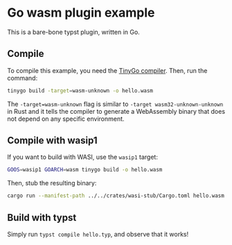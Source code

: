 # Go wasm plugin example

This is a bare-bone typst plugin, written in Go.

## Compile

To compile this example, you need the [TinyGo compiler](https://tinygo.org/). Then, run the command:

```sh
tinygo build -target=wasm-unknown -o hello.wasm
```

The `-target=wasm-unknown` flag is similar to `-target wasm32-unknown-unknown` in Rust and it tells the compiler to generate a WebAssembly binary that does not depend on any specific environment.

## Compile with wasip1

If you want to build with WASI, use the `wasip1` target:

```sh
GOOS=wasip1 GOARCH=wasm tinygo build -o hello.wasm
```

Then, stub the resulting binary:

```sh
cargo run --manifest-path ../../crates/wasi-stub/Cargo.toml hello.wasm -o hello.wasm
```

## Build with typst

Simply run `typst compile hello.typ`, and observe that it works!

